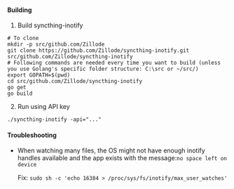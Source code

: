 #### Building
1. Build syncthing-inotify
 ```
# To clone
mkdir -p src/github.com/Zillode
git clone https://github.com/Zillode/syncthing-inotify.git src/github.com/Zillode/syncthing-inotify
# Following commands are needed every time you want to build (unless you use Golang's specific folder structure: C:\src or ~/src/)
export GOPATH=$(pwd)
cd src/github.com/Zillode/syncthing-inotify
go get
go build
```

2. Run using API key
```
./syncthing-inotify -api="..."
```


#### Troubleshooting
* When watching many files, the OS might not have enough inotify handles available and the app exists with the message:```no space left on device```

  Fix: ```sudo sh -c 'echo 16384 > /proc/sys/fs/inotify/max_user_watches'```
